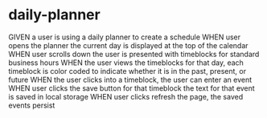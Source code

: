 # daily-planner


GIVEN a user is using a daily planner to create a schedule
WHEN user opens the planner the current day is displayed at the top of the calendar
WHEN user scrolls down the user is presented with timeblocks for standard business hours
WHEN the user views the timeblocks for that day, each timeblock is color coded to indicate whether it is in the past, present, or future
WHEN the user clicks into a timeblock, the user  can enter an event
WHEN user clicks the save button for that timeblock the text for that event is saved in local storage
WHEN user clicks refresh the page, the saved events persist